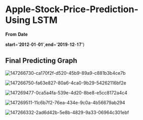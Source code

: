 # Apple-Stock-Price-Prediction- Using LSTM


𝐅𝐫𝐨𝐦 𝐃𝐚𝐭𝐞

𝐬𝐭𝐚𝐫𝐭='𝟐𝟎𝟏𝟐-𝟎𝟏-𝟎𝟏',𝐞𝐧𝐝='𝟐𝟎𝟏𝟗-𝟏𝟐-𝟏𝟕')

## Final Predicting Graph

![147266730-ca170f2f-d520-45b9-89a9-c881b3b4ce7b](https://user-images.githubusercontent.com/85125898/155880267-162fcff1-4368-48f1-86ee-6fb9e2d35b32.png)



![147266750-fa63e827-80a6-4ca0-9b29-54262116bf2e](https://user-images.githubusercontent.com/85125898/155880297-b3cd58a4-062c-439a-b748-1888608a9de3.png)


![147269477-0ca5a4fa-539e-4d20-8be8-e5cc8172a4c4](https://user-images.githubusercontent.com/85125898/155880309-3cb512e9-a638-4f5f-84ab-3619e947afe8.png)


![147269511-11c6b7f2-76ea-434e-9c0a-4b56679ab294](https://user-images.githubusercontent.com/85125898/155880313-1044d2a2-1dbb-4738-8dee-c0c9b4ea0caf.png)

![147266332-2ad6d42b-5e8b-4829-9a33-06964c301ebf](https://user-images.githubusercontent.com/85125898/155880319-a0915c07-07a9-448e-b074-db57a5bc2609.png)
